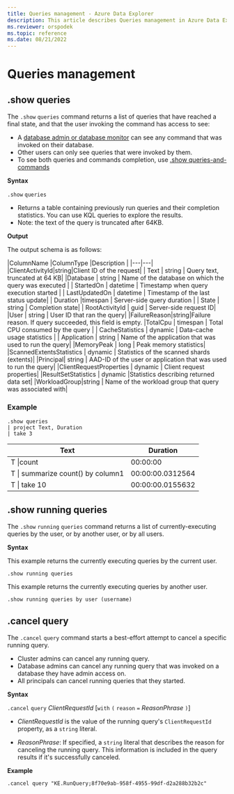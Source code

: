 ```yaml
---
title: Queries management - Azure Data Explorer
description: This article describes Queries management in Azure Data Explorer.
ms.reviewer: orspodek
ms.topic: reference
ms.date: 08/21/2022
---
```

# Queries management

## .show queries

The `.show` `queries` command returns a list of queries that have reached a final state, and that the user invoking the command has access to see:

* A [database admin or database monitor](../management/access-control/role-based-authorization.md) can see any command that was invoked on their database.
* Other users can only see queries that were invoked by them.
* To see both queries and commands completion, use [.show queries-and-commands](commands-and-queries.md)

**Syntax**

`.show` `queries`

* Returns a table containing previously run queries and their completion statistics. You can use KQL queries to explore the results.
* Note: the text of the query is truncated after 64KB.

**Output**

The output schema is as follows:

|ColumnName |ColumnType |Description |
|---|---|
|ClientActivityId|string|Client ID of the request|
| Text | string | Query text, truncated at 64 KB|
|Database | string | Name of the database on which the query was executed |
| StartedOn | datetime | Timestamp when query execution started |
| LastUpdatedOn | datetime | Timestamp of the last status update|
| Duration |timespan | Server-side query duration |
| State | string | Completion state|
| RootActivityId | guid | Server-side request ID|
|User | string | User ID that ran the query|
|FailureReason|string|Failure reason. If query succeeded, this field is empty.
|TotalCpu | timespan | Total CPU consumed by the query |
| CacheStatistics | dynamic | Data-cache usage statistics |
| Application | string | Name of the application that was used to run the query|
|MemoryPeak | long | Peak memory statistics|
|ScannedExtentsStatistics | dynamic | Statistics of the scanned shards (extents)|
|Principal| string | AAD-ID of the user or application that was used to run the query|
|ClientRequestProperties | dynamic | Client request properties|
|ResultSetStatistics | dynamic |Statistics describing returned data set|
|WorkloadGroup|string | Name of the workload group that query was associated with|

### Example

```kusto
.show queries 
| project Text, Duration
| take 3
```

|Text|Duration|
|---|---|
|T \|count|00:00:00|
|T \| summarize count() by column1|00:00:00.0312564|
|T \| take 10|00:00:00.0155632|

## .show running queries

The `.show` `running` `queries` command returns a list of currently-executing queries
by the user, or by another user, or by all users.

**Syntax**

This example returns the currently executing queries by the current user.

```kusto
.show running queries 
```

This example returns the currently executing queries by another user.

```kusto
.show running queries by user (username)
```

## .cancel query

The `.cancel` `query` command starts a best-effort attempt to cancel a specific
running query.

* Cluster admins can cancel any running query.
* Database admins can cancel any running query that was invoked on a database they have admin access on.
* All principals can cancel running queries that they started.

**Syntax**

`.cancel` `query` *ClientRequestId* [`with` `(` `reason` `=` *ReasonPhrase* `)`]

* *ClientRequestId* is the value of the running query's `ClientRequestId` property,
  as a `string` literal.

* *ReasonPhrase*: If specified, a `string` literal that describes the reason for
  canceling the running query. This information is included in the query results
  if it's successfully canceled.

**Example**

```kusto
.cancel query "KE.RunQuery;8f70e9ab-958f-4955-99df-d2a288b32b2c"
```
